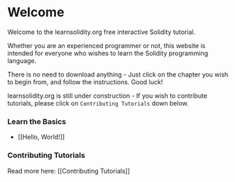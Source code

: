 # Welcome

Welcome to the learnsolidity.org free interactive Solidity tutorial.

Whether you are an experienced programmer or not, this website is intended for everyone who wishes to learn the Solidity programming language.

There is no need to download anything - Just click on the chapter you wish to begin from, and follow the instructions. Good luck!

learnsolidity.org is still under construction - If you wish to contribute tutorials, please click on `Contributing Tutorials` down below.

### Learn the Basics

- [[Hello, World!]]

### Contributing Tutorials

Read more here: [[Contributing Tutorials]]

